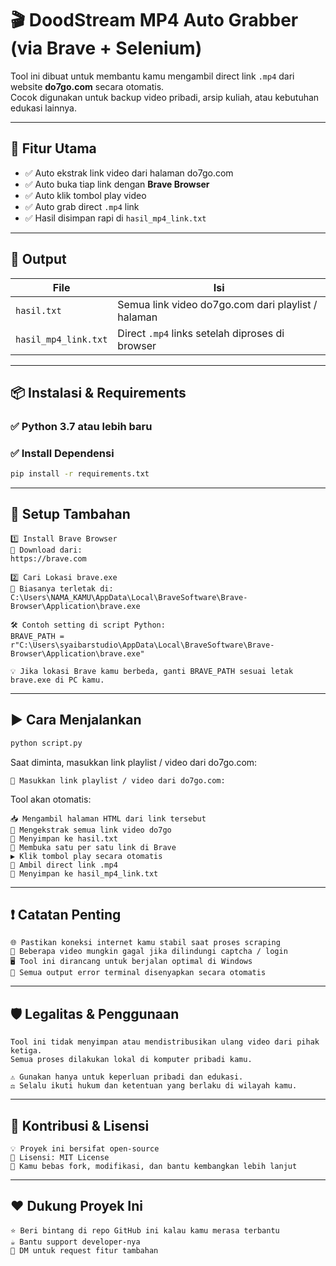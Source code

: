 # 🎬 DoodStream MP4 Auto Grabber (via Brave + Selenium)

Tool ini dibuat untuk membantu kamu mengambil direct link `.mp4` dari website **do7go.com** secara otomatis.  
Cocok digunakan untuk backup video pribadi, arsip kuliah, atau kebutuhan edukasi lainnya.

---

## 🚀 Fitur Utama

- ✅ Auto ekstrak link video dari halaman do7go.com
- ✅ Auto buka tiap link dengan **Brave Browser**
- ✅ Auto klik tombol play video
- ✅ Auto grab direct `.mp4` link
- ✅ Hasil disimpan rapi di `hasil_mp4_link.txt`

---

## 📁 Output

| File                  | Isi                                                |
|-----------------------|----------------------------------------------------|
| `hasil.txt`           | Semua link video do7go.com dari playlist / halaman |
| `hasil_mp4_link.txt`  | Direct `.mp4` links setelah diproses di browser    |

---

## 📦 Instalasi & Requirements

### ✅ Python 3.7 atau lebih baru

### ✅ Install Dependensi

```bash
pip install -r requirements.txt
```

---

## 🧱 Setup Tambahan

```plaintext
1️⃣ Install Brave Browser
🔗 Download dari:
https://brave.com

2️⃣ Cari Lokasi brave.exe
📁 Biasanya terletak di:
C:\Users\NAMA_KAMU\AppData\Local\BraveSoftware\Brave-Browser\Application\brave.exe

🛠️ Contoh setting di script Python:
BRAVE_PATH = r"C:\Users\syaibarstudio\AppData\Local\BraveSoftware\Brave-Browser\Application\brave.exe"

💡 Jika lokasi Brave kamu berbeda, ganti BRAVE_PATH sesuai letak brave.exe di PC kamu.
```

---

## ▶️ Cara Menjalankan

```bash
python script.py
```

Saat diminta, masukkan link playlist / video dari do7go.com:

```text
🔗 Masukkan link playlist / video dari do7go.com:
```

Tool akan otomatis:

```text
📥 Mengambil halaman HTML dari link tersebut
🔗 Mengekstrak semua link video do7go
📄 Menyimpan ke hasil.txt
🧭 Membuka satu per satu link di Brave
▶️ Klik tombol play secara otomatis
🎯 Ambil direct link .mp4
💾 Menyimpan ke hasil_mp4_link.txt
```

---

## ❗ Catatan Penting

```text
🌐 Pastikan koneksi internet kamu stabil saat proses scraping
🔐 Beberapa video mungkin gagal jika dilindungi captcha / login
🖥️ Tool ini dirancang untuk berjalan optimal di Windows
🔕 Semua output error terminal disenyapkan secara otomatis
```

---

## 🛡️ Legalitas & Penggunaan

```text
Tool ini tidak menyimpan atau mendistribusikan ulang video dari pihak ketiga.
Semua proses dilakukan lokal di komputer pribadi kamu.

⚠️ Gunakan hanya untuk keperluan pribadi dan edukasi.
⚖️ Selalu ikuti hukum dan ketentuan yang berlaku di wilayah kamu.
```

---

## 👋 Kontribusi & Lisensi

```text
💡 Proyek ini bersifat open-source
📄 Lisensi: MIT License
🧠 Kamu bebas fork, modifikasi, dan bantu kembangkan lebih lanjut
```

---

## ❤️ Dukung Proyek Ini

```text
⭐ Beri bintang di repo GitHub ini kalau kamu merasa terbantu
☕ Bantu support developer-nya
📨 DM untuk request fitur tambahan
```
```
